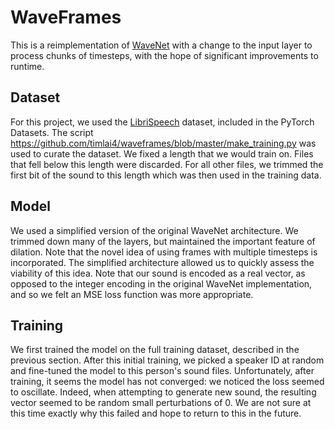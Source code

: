 # WaveFrames
This is a reimplementation of [WaveNet](https://deepmind.com/blog/article/wavenet-generative-model-raw-audio) with a change to the input layer to process chunks of timesteps, with the hope of significant improvements to runtime. 

## Dataset
For this project, we used the [LibriSpeech](https://pytorch.org/audio/stable/_modules/torchaudio/datasets/librispeech.html) dataset, included in the PyTorch Datasets. 
The script https://github.com/timlai4/waveframes/blob/master/make_training.py was used to curate the dataset. 
We fixed a length that we would train on. Files that fell below this length were discarded. For all other files, we trimmed the first bit of the sound to this length which was then used in the training data. 

## Model
We used a simplified version of the original WaveNet architecture. We trimmed down many of the layers, but maintained the important feature of dilation. Note that the novel idea of using frames with multiple timesteps is incorporated. The simplified architecture allowed us to quickly assess the viability of this idea.
Note that our sound is encoded as a real vector, as opposed to the integer encoding in the original WaveNet implementation, and so we felt an MSE loss function was more appropriate. 

## Training
We first trained the model on the full training dataset, described in the previous section. After this initial training, we picked a speaker ID at random and fine-tuned the model to this person's sound files. 
Unfortunately, after training, it seems the model has not converged: we noticed the loss seemed to oscillate. Indeed, when attempting to generate new sound, the resulting vector seemed to be random small perturbations of 0. 
We are not sure at this time exactly why this failed and hope to return to this in the future.

